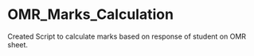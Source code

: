 # OMR_Marks_Calculation

Created Script to calculate marks based on response of student on OMR sheet.
